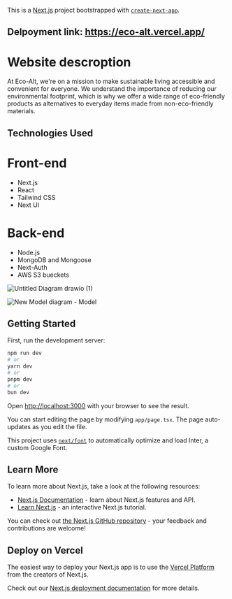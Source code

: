This is a [Next.js](https://nextjs.org/) project bootstrapped with [`create-next-app`](https://github.com/vercel/next.js/tree/canary/packages/create-next-app).

## Delpoyment link: https://eco-alt.vercel.app/

# Website descroption

At Eco-Alt, we're on a mission to make sustainable living accessible and convenient for everyone. We understand the importance of reducing our environmental footprint, which is why we offer a wide range of eco-friendly products as alternatives to everyday items made from non-eco-friendly materials.

## Technologies Used

# Front-end

- Next.js
- React
- Tailwind CSS
- Next UI

# Back-end

- Node.js
- MongoDB and Mongoose
- Next-Auth
- AWS S3 bueckets

![Untitled Diagram drawio (1)](https://github.com/Atheer-Ganayem/new-EcoAlt/assets/90772309/efb9b01e-9114-48fb-8e8f-dd95ec043734)

![New Model diagram - Model](https://github.com/Atheer-Ganayem/new-EcoAlt/assets/90772309/411170dc-21a1-4a9d-bd13-76909dc8de9c)


## Getting Started

First, run the development server:

```bash
npm run dev
# or
yarn dev
# or
pnpm dev
# or
bun dev
```

Open [http://localhost:3000](http://localhost:3000) with your browser to see the result.

You can start editing the page by modifying `app/page.tsx`. The page auto-updates as you edit the file.

This project uses [`next/font`](https://nextjs.org/docs/basic-features/font-optimization) to automatically optimize and load Inter, a custom Google Font.

## Learn More

To learn more about Next.js, take a look at the following resources:

- [Next.js Documentation](https://nextjs.org/docs) - learn about Next.js features and API.
- [Learn Next.js](https://nextjs.org/learn) - an interactive Next.js tutorial.

You can check out [the Next.js GitHub repository](https://github.com/vercel/next.js/) - your feedback and contributions are welcome!

## Deploy on Vercel

The easiest way to deploy your Next.js app is to use the [Vercel Platform](https://vercel.com/new?utm_medium=default-template&filter=next.js&utm_source=create-next-app&utm_campaign=create-next-app-readme) from the creators of Next.js.

Check out our [Next.js deployment documentation](https://nextjs.org/docs/deployment) for more details.
